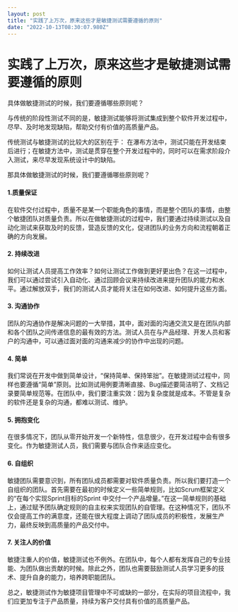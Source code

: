 ```yaml
---
layout: post
title: "实践了上万次，原来这些才是敏捷测试需要遵循的原则"
date: "2022-10-13T08:30:07.980Z"
---
```

实践了上万次，原来这些才是敏捷测试需要遵循的原则
========================

具体做敏捷测试的时候，我们要遵循哪些原则呢？

与传统的阶段性测试不同的是，敏捷测试能够将测试集成到整个软件开发过程中，尽早、及时地发现缺陷，帮助交付有价值的高质量产品。

传统测试与敏捷测试的比较大的区别在于： 在瀑布方法中，测试只能在开发结束后进行；在敏捷方法中，测试是贯穿在整个开发过程中的，同时可以在需求阶段介入测试，来尽早发现系统设计中的缺陷。  
  
那具体做敏捷测试的时候，我们要遵循哪些原则呢？  

#### 1.质量保证

在软件交付过程中，质量不是某一个职能角色的事情，而是整个团队的事情，由整个敏捷团队对质量负责。所以在做敏捷测试的过程中，我们要通过持续测试以及自动化测试来获取及时的反馈，营造反馈的文化，促进团队的业务方向和流程朝着正确的方向发展。  

#### 2\. 持续改进

如何让测试人员提高工作效率？如何让测试工作做到更好更出色？在这一过程中，我们可以通过尝试引入自动化、通过回顾会议来持续改进来提升团队的能力和水平。通过解放双手，我们的测试人员才能将关注在如何改进、如何提升这些方面。  

#### 3\. 沟通协作

团队的沟通协作是解决问题的一大举措，其中，面对面的沟通交流又是在团队内部和各个团队之间传递信息的最有效的方法。测试人员在与产品经理、开发人员和客户的沟通中，可以通过面对面的沟通来减少的协作中出现的问题。  

#### 4\. 简单

我们常说在开发中做到简单设计，“保持简单、保持笨拙”。在敏捷测试过程中，同样也要遵循“简单”原则。比如测试用例要清晰直接、Bug描述要简洁明了、文档记录要简单规范等。在团队中，我们要注重实效：因为复杂度就是成本。不管是复杂的软件还是复杂的沟通，都难以测试、维护。  

#### 5\. 拥抱变化

在很多情况下，团队从零开始开发一个新特性，信息很少，在开发过程中会有很多变化。作为敏捷测试人员，我们需要与团队合作来适应变化。  

#### 6\. 自组织

敏捷团队需要意识到，所有团队成员都需要对软件质量负责。所以我们要打造一个自组织的团队。首先需要在最初的时候定义一些简单规则，比如Scrum框架定义的“在每个实现Sprint目标的Sprint 中交付一个产品增量。”在这一简单规则的基础上，通过赋予团队确定规则的自主权来实现团队的自管理。在这种情况下，团队不仅会提高工作的满意度，还能在很大程度上调动了团队成员的积极性，发展生产力，最终反映到高质量的产品交付中。  

#### 7\. 关注人的价值

敏捷注重人的价值，敏捷测试也不例外。在团队中，每个人都有发挥自己的专业技能、为团队做出贡献的时候。除此之外，团队也需要鼓励测试人员学习更多的技术、提升自身的能力，培养跨职能团队。  
  
总之，敏捷测试作为敏捷项目管理中不可或缺的一部分，在实际的项目流程中，我们应更加专注于产品质量，持续为客户交付具有价值的高质量产品。